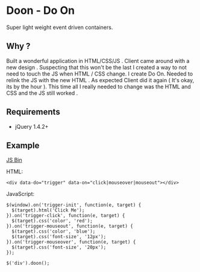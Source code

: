 # Doon - Do On

Super light weight event driven containers.

## Why ?
Built a wonderful application in HTML/CSS/JS . Client came around with a new design . 
Suspecting that this won't be the last I created a way to not need to touch the JS when 
HTML / CSS change. I create Do On. Needed to relink the JS with the new HTML . As expected
Client did it again ( It's okay, its by the hour ). This time all I really needed to change 
was the HTML and CSS and the JS still worked . 

## Requirements
* jQuery 1.4.2+

## Example

[JS Bin](http://jsbin.com/UjAsiqa/4/edit?html,js,output)

HTML:

    <div data-do="trigger" data-on="click|mouseover|mouseout"></div>

JavaScript:

    $(window).on('trigger-init', function(e, target) {
      $(target).html('Click Me');
    }).on('trigger-click', function(e, target) {
      $(target).css('color', 'red');
    }).on('trigger-mouseout', function(e, target) {
      $(target).css('color', 'blue');
      $(target).css('font-size', '12px');
    }).on('trigger-mouseover', function(e, target) {
      $(target).css('font-size', '20px');
    });
    
    $('div').doon();
